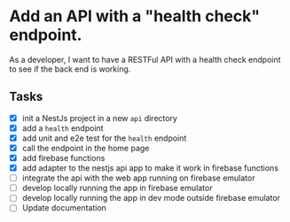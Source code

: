 # Add an API with a "health check" endpoint.

As a developer, I want to have a RESTFul API with a health check endpoint to see if the back end is working.

## Tasks
 - [x] init a NestJs project in a new `api` directory
 - [x] add a `health` endpoint
 - [x] add unit and e2e test for the `health` endpoint
 - [x] call the endpoint in the home page
 - [x] add firebase functions
 - [x] add adapter to the nestjs api app to make it work in firebase functions
 - [ ] integrate the api with the web app running on firebase emulator 
 - [ ] develop locally running the app in firebase emulator
 - [ ] develop locally running the app in dev mode outside firebase emulator
 - [ ] Update documentation
